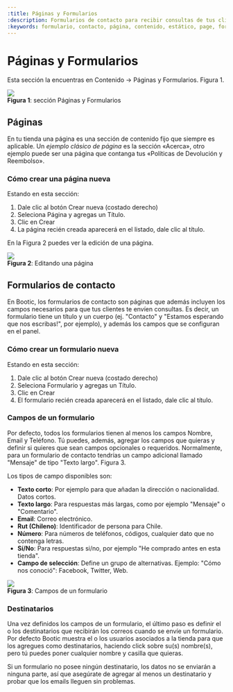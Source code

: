 ```yaml
---
:title: Páginas y Formularios
:description: Formularios de contacto para recibir consultas de tus clientes.
:keywords: formulario, contacto, página, contenido, estático, page, form
---
```


# Páginas y Formularios

Esta sección la encuentras en Contenido &rarr; Páginas y Formularios. Figura 1.

<div class="captura">
  <div class="c-contenido">
      <img src="/img/admin/paginas_y_formularios.png">
  </div>
  <div class="c-pie"><strong>Figura 1</strong>: sección Páginas y Formularios</div>
</div>

## Páginas

En tu tienda una página es una sección de contenido fijo que siempre es aplicable. Un _ejemplo clásico de
página_ es la sección «Acerca», otro ejemplo puede ser una página que contanga tus «Políticas de Devolución y Reembolso».

### Cómo crear una página nueva

Estando en esta sección: 

1. Dale clic al botón Crear nueva (costado derecho) 
2. Seleciona Página y agregas un Título.
3. Clic en Crear
4. La página recién creada aparecerá en el listado, dale clic al título.

En la Figura 2 puedes ver la edición de una página.

<div class="captura">
  <div class="c-contenido">
    <img src="/img/admin/editando_una_pagina.png">
  </div>
  <div class="c-pie"><strong>Figura 2</strong>: Editando una página</div>
</div>


## Formularios de contacto

En Bootic, los formularios de contacto son páginas que además incluyen los campos necesarios para que tus clientes te envíen consultas. Es decir, un formulario tiene un título y un cuerpo (ej. "Contacto" y "Estamos esperando que nos escribas!", por ejemplo), y además los campos que se configuran en el panel.

### Cómo crear un formulario nueva

Estando en esta sección: 

1. Dale clic al botón Crear nueva (costado derecho) 
2. Seleciona Formulario y agregas un Título.
3. Clic en Crear
4. El formulario recién creada aparecerá en el listado, dale clic al título.

### Campos de un formulario

Por defecto, todos los formularios tienen al menos los campos Nombre, Email y Teléfono. Tú puedes, además, agregar los campos que quieras y definir si quieres que sean campos opcionales o requeridos. Normalmente, para un formulario de contacto tendrías un campo adicional llamado "Mensaje" de tipo "Texto largo". Figura 3.

Los tipos de campo disponibles son:

 - **Texto corto**: Por ejemplo para que añadan la dirección o nacionalidad. Datos cortos.
 - **Texto largo**: Para respuestas más largas, como por ejemplo "Mensaje" o "Comentario".
 - **Email**: Correo electrónico.
 - **Rut (Chileno)**: Identificador de persona para Chile.
 - **Número**: Para números de teléfonos, códigos, cualquier dato que no contenga letras.
 - **Sí/No**: Para respuestas si/no, por ejemplo "He comprado antes en esta tienda".
 - **Campo de selección**: Define un grupo de alternativas. Ejemplo: "Cómo nos conoció": Facebook, Twitter, Web.

<div class="captura">
  <div class="c-contenido">
      <img src="/img/admin/campos_formulario.png">
  </div>
  <div class="c-pie"><strong>Figura 3</strong>: Campos de un formulario</div>
</div>

### Destinatarios

Una vez definidos los campos de un formulario, el último paso es definir el o los destinatarios que recibirán los correos cuando se envíe un formulario. Por defecto Bootic muestra el o los usuarios asociados a la tienda para que los agregues como destinatarios, haciendo click sobre su(s) nombre(s), pero tú puedes poner cualquier nombre y casilla que quieras.

<div class="note tip">
<p>Si un formulario no posee ningún destinatario, los datos no se enviarán a ninguna parte, así que asegúrate de agregar al menos un destinatario y probar que los emails lleguen sin problemas.</p>
</div>
